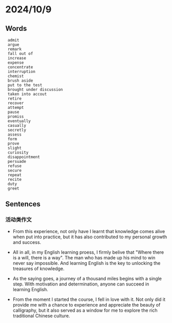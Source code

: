 # 2024/10/9

## Words

```word
 admit
 argue
 remark
 fall out of
 increase
 expense
 concentrate
 interruption
 chemist
 brush aside
 put to the test
 brought under discussion
 taken into accout
 retire
 recover
 attempt
 pause
 promiss
 eventually
 casually
 secretly
 assess
 form
 prove
 slight
 curiosity
 disappointment
 persuade
 refuse
 secure
 repeat
 recite
 duty
 greet
```

## Sentences

### 活动类作文
* From this experience, not only have I learnt that knowledge comes alive when put into practice, but it has also contributed to my personal growth and success.

* All in all, in my English learning proess, I firmly belive that "Where there is a will, there is a way". The man who has made up his mind to win never say impossible. And learning English is the key to unlocking the treasures of knowledge.

* As the saying goes, a journey of a thousand miles begins with a single step. With motivation and determination, anyone can succeed in learning English.

* From the moment I started the course, I fell in love with it. Not only did it provide me with a chance to experience and appreciate the beauty of calligraphy, but it also served as a window for me to explore the rich traditional Chinese culture.
